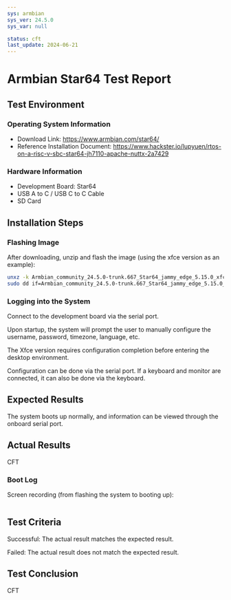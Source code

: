 ```yaml
---
sys: armbian
sys_ver: 24.5.0
sys_var: null

status: cft
last_update: 2024-06-21
---
```


# Armbian Star64 Test Report

## Test Environment

### Operating System Information

- Download Link: https://www.armbian.com/star64/
- Reference Installation Document: https://www.hackster.io/lupyuen/rtos-on-a-risc-v-sbc-star64-jh7110-apache-nuttx-2a7429

### Hardware Information

- Development Board: Star64
- USB A to C / USB C to C Cable
- SD Card

## Installation Steps

### Flashing Image

After downloading, unzip and flash the image (using the xfce version as an example):
```bash
unxz -k Armbian_community_24.5.0-trunk.667_Star64_jammy_edge_5.15.0_xfce_desktop.img.xz
sudo dd if=Armbian_community_24.5.0-trunk.667_Star64_jammy_edge_5.15.0_xfce_desktop.img of=/dev/your/sdcard bs=1M status=progress
```

### Logging into the System

Connect to the development board via the serial port.

Upon startup, the system will prompt the user to manually configure the username, password, timezone, language, etc.

The Xfce version requires configuration completion before entering the desktop environment.

Configuration can be done via the serial port. If a keyboard and monitor are connected, it can also be done via the keyboard.

## Expected Results

The system boots up normally, and information can be viewed through the onboard serial port.

## Actual Results

CFT

### Boot Log

Screen recording (from flashing the system to booting up):
```log
```

## Test Criteria

Successful: The actual result matches the expected result.

Failed: The actual result does not match the expected result.

## Test Conclusion

CFT